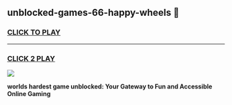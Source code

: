 
## unblocked-games-66-happy-wheels 👋
<h3>
<a href="https://premium.freeplayer.one?title=unblocked-games-66-happy-wheels&ref=14F">CLICK TO PLAY</a></h3>
<hr>

<h3>
<a href="https://premium.freeplayer.one?title=unblocked-games-66-happy-wheels&ref=14F">CLICK 2 PLAY</a>
  
</h3>

<a href="https://premium.freeplayer.one?title=unblocked-games-66-happy-wheels&ref=12F/"><img src="https://clearcache.store/games.png"></a>


**worlds hardest game unblocked: Your Gateway to Fun and Accessible Online Gaming**
